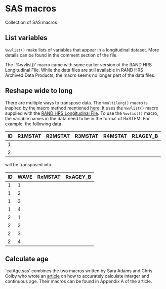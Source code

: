 # SAS macros

Collection of SAS macros

## List variables 
`%wvlist()` make lists of variables that appear in a longitudinal dataset. More details can be found in the comment section of the file.

The `%wvlist()' macro came with some earlier version of the RAND HRS Longitudinal File. While the data files are still available in RAND HRS Archived Data Products, the macro seems no longer part of the data files.

## Reshape wide to long

There are multiple ways to transpose data. The `%multilong()` macro is inspired by the macro method mentioned [here](http://easysas.blogspot.com/2011/01/reshape-data-set-from-wide-to-long.html). It uses the `%wvlist()` macro supplied with the [RAND HRS Longitudinal File](https://www.rand.org/well-being/social-and-behavioral-policy/centers/aging/dataprod/hrs-data.html). 
To use the `%wvlist()` macro, the variable names in the data need to be in the format of RxSTEM. For example, the following data
  
| ID |  R1MSTAT |  R2MSTAT |  R3MSTAT |  R4MSTAT |  R1AGEY_B |  R2AGEY_B |  R3AGEY_B |  R4AGEY_B |
|----|----------|----------|----------|----------|-----------|-----------|-----------|-----------|
| 1  |          |          |          |          |           |           |           |           |
| 2  |          |          |          |          |           |           |           |           |

will be transposed into

| ID |  WAVE |  RxMSTAT |  RxAGEY_B |
|----|-------|----------|-----------|
| 1  | 1     |          |           |
| 1  | 2     |          |           |
| 1  | 3     |          |           |
| 1  | 4     |          |           |
| 2  | 1     |          |           |
| 2  | 2     |          |           |
| 2  | 3     |          |           |
| 2  | 4     |          |           |

## Calculate age
`calAge.sas' combines the two macros written by Sara Adams and Chris Colby who wrote an [article](https://www.lexjansen.com/wuss/2009/cod/COD-Adams.pdf) on how to accurately calculate interger and continuous age. Their macros can be found in Appendix A of the article.
